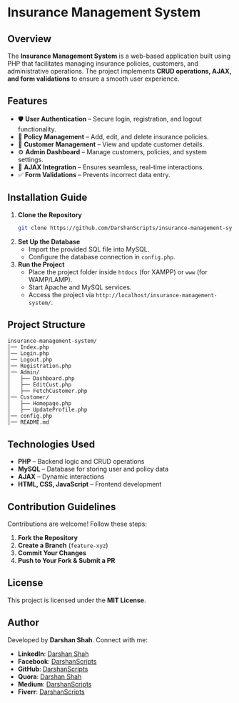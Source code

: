 # Insurance Management System

## Overview

The **Insurance Management System** is a web-based application built using PHP that facilitates managing insurance policies, customers, and administrative operations. The project implements **CRUD operations, AJAX, and form validations** to ensure a smooth user experience.

## Features

- 🛡 **User Authentication** – Secure login, registration, and logout functionality.
- 📄 **Policy Management** – Add, edit, and delete insurance policies.
- 👥 **Customer Management** – View and update customer details.
- ⚙ **Admin Dashboard** – Manage customers, policies, and system settings.
- 🔄 **AJAX Integration** – Ensures seamless, real-time interactions.
- ✅ **Form Validations** – Prevents incorrect data entry.

## Installation Guide

1. **Clone the Repository**
   ```sh
   git clone https://github.com/DarshanScripts/insurance-management-system.git
   ```
2. **Set Up the Database**
   - Import the provided SQL file into MySQL.
   - Configure the database connection in `config.php`.
3. **Run the Project**
   - Place the project folder inside `htdocs` (for XAMPP) or `www` (for WAMP/LAMP).
   - Start Apache and MySQL services.
   - Access the project via `http://localhost/insurance-management-system/`.

## Project Structure

```
insurance-management-system/
│── Index.php
│── Login.php
│── Logout.php
│── Registration.php
│── Admin/
│   ├── Dashboard.php
│   ├── EditCust.php
│   ├── FetchCustomer.php
│── Customer/
│   ├── Homepage.php
│   ├── UpdateProfile.php
│── config.php
│── README.md
```

## Technologies Used

- **PHP** – Backend logic and CRUD operations
- **MySQL** – Database for storing user and policy data
- **AJAX** – Dynamic interactions
- **HTML, CSS, JavaScript** – Frontend development

## Contribution Guidelines

Contributions are welcome! Follow these steps:

1. **Fork the Repository**
2. **Create a Branch** (`feature-xyz`)
3. **Commit Your Changes**
4. **Push to Your Fork & Submit a PR**

## License

This project is licensed under the **MIT License**.

## Author

Developed by **Darshan Shah**. Connect with me:

- **LinkedIn**: [Darshan Shah](https://www.linkedin.com/in/darshan-shah-tech/)
- **Facebook**: [DarshanScripts](https://www.facebook.com/DarshanScripts)
- **GitHub**: [DarshanScripts](https://github.com/DarshanScripts)
- **Quora**: [Darshan Shah](https://www.quora.com/profile/Darshan-Shah-1056)
- **Medium**: [DarshanScripts](https://medium.com/@DarshanScripts)
- **Fiverr**: [DarshanScripts](https://www.fiverr.com/darshanscripts)

